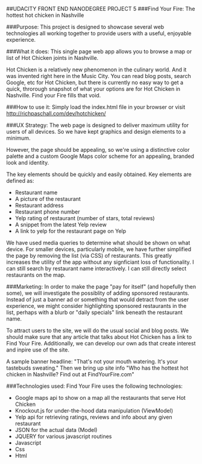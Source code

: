 ##UDACITY FRONT END NANODEGREE PROJECT 5
###Find Your Fire: The hottest hot chicken in Nashville

###Purpose:
This project is designed to showcase several web technologies all working together
to provide users with a useful, enjoyable experience.

###What it does:
This single page web app allows you to browse a map or list of Hot Chicken joints
in Nashville.

Hot Chicken is a relatively new phenomenon in the culinary world. And it was invented
right here in the Music City. You can read blog posts, search Google, etc for Hot Chicken,
but there is currently no easy way to get a quick, throrough snapshot of what your
options are for Hot Chicken in Nashville. Find your Fire fills that void.

###How to use it:
Simply load the index.html file in your browser or visit http://richpaschall.com/dev/hotchicken/

###UX Strategy:
The web page is designed to deliver maximum utility for users of all devices. So we have kept
graphics and design elements to a minimum.

However, the page should be appealing, so we're using a distinctive color palette and a custom
Google Maps color scheme for an appealing, branded look and identity.

The key elements should be quickly and easily obtained. Key elements are defined as:
- Restaurant name
- A picture of the restaurant
- Restaurant address
- Restaurant phone number
- Yelp rating of restaurant (number of stars, total reviews)
- A snippet from the latest Yelp review
- A link to yelp for the restaurant page on Yelp

We have used media queries to determine what should be shown on what device. For smaller
devices, particularly mobile, we have further simplified the page by removing the list (via CSS)
of restaurants. This greatly increases the utility of the app without any signficiant loss of 
functionality. I can still search by restaurant name interactively. I can still directly
select restaurants on the map.

###Marketing:
In order to make the page "pay for itself" (and hopefully then some), we will investigate the possiblity
of adding sponsored restaurants. Instead of just a banner ad or something that would detract from the
user experience, we might consider highlighting sponsored restaurants in the list, perhaps with a blurb
or "daily specials" link beneath the restaurant name.

To attract users to the site, we will do the usual social and blog posts. We should make sure that any
article that talks about Hot Chicken has a link to Find Your Fire. Additionally, we can develop our own
ads that create interest and inpire use of the site.

A sample banner headline: "That's not your mouth watering. It's your tastebuds sweating." Then we bring up
site info "Who has the hottest hot chicken in Nashville? Find out at FindYourFire.com"

###Technologies used:
Find Your Fire uses the following technologies:
- Google maps api to show on a map all the restaurants that serve Hot Chicken
- Knockout.js for under-the-hood data manipulation (ViewModel)
- Yelp api for retrieving ratings, reviews and info about any given restaurant
- JSON for the actual data (Model)
- JQUERY for various javascript routines
- Javascript
- Css
- Html



